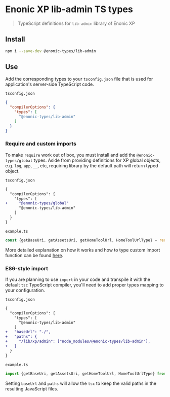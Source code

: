 # Enonic XP lib-admin TS types

> TypeScript definitions for `lib-admin` library of Enonic XP

## Install

```bash
npm i --save-dev @enonic-types/lib-admin
```

## Use

Add the corresponding types to your `tsconfig.json` file that is used for application's server-side TypeScript code.

`tsconfig.json`

```json
{
  "compilerOptions": {
    "types": [
      "@enonic-types/lib-admin"
    ]
  }
}
```

### Require and custom imports

To make `require` work out of box, you must install and add the `@enonic-types/global` types. Aside from providing definitions for XP global
objects, e.g. `log`, `app`, `__`, etc, requiring library by the default path will return typed object.

`tsconfig.json`

```diff
{
  "compilerOptions": {
    "types": [
+     "@enonic-types/global"
      "@enonic-types/lib-admin"
    ]
  }
}
```

`example.ts`

```ts
const {getBaseUri, getAssetsUri, getHomeToolUrl, HomeToolUrlType} = require('/lib/xp/admin');
```

More detailed explanation on how it works and how to type custom import function can be
found [here](https://github.com/enonic/xp/tree/master/modules/lib/typescript/README.md).

### ES6-style import

If you are planning to use `import` in your code and transpile it with the default `tsc` TypeScript compiler, you'll need to add proper
types mapping to your configuration.

`tsconfig.json`

```diff
{
  "compilerOptions": {
    "types": [
      "@enonic-types/lib-admin"
    ]
+   "baseUrl": "./",
+   "paths": {
+     "/lib/xp/admin": ["node_modules/@enonic-types/lib-admin"],
+   }
  }
}
```

`example.ts`

```ts
import {getBaseUri, getAssetsUri, getHomeToolUrl, HomeToolUrlType} from '/lib/xp/admin';
```

Setting `baseUrl` and `paths` will allow the `tsc` to keep the valid paths in the resulting JavaScript files.
